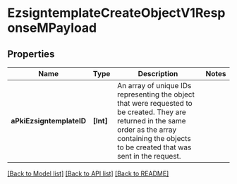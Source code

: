 # EzsigntemplateCreateObjectV1ResponseMPayload

## Properties
Name | Type | Description | Notes
------------ | ------------- | ------------- | -------------
**aPkiEzsigntemplateID** | **[Int]** | An array of unique IDs representing the object that were requested to be created.  They are returned in the same order as the array containing the objects to be created that was sent in the request. | 

[[Back to Model list]](../README.md#documentation-for-models) [[Back to API list]](../README.md#documentation-for-api-endpoints) [[Back to README]](../README.md)


